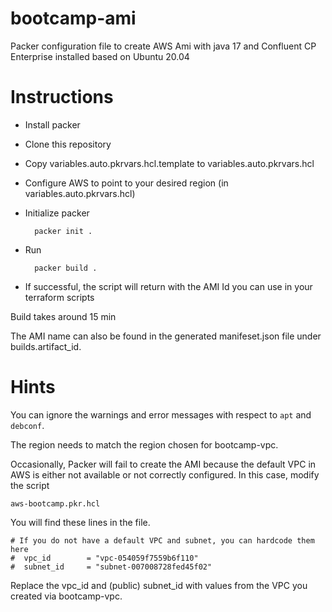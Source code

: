 # bootcamp-ami
Packer configuration file to create AWS Ami with java 17 and Confluent CP Enterprise installed based on Ubuntu 20.04

# Instructions

* Install packer
* Clone this repository
* Copy variables.auto.pkrvars.hcl.template to variables.auto.pkrvars.hcl
* Configure AWS to point to your desired region (in variables.auto.pkrvars.hcl)
* Initialize packer

        packer init .

* Run 

        packer build .
    
* If successful, the script will return with the AMI Id you can use in your terraform scripts

Build takes around 15 min

The AMI name can also be found in the generated manifeset.json file under builds.artifact_id.

# Hints

You can ignore the warnings and error messages with respect to `apt` and `debconf`.

The region needs to match the region chosen for bootcamp-vpc.

Occasionally, Packer will fail to create the AMI because the default VPC in AWS 
is either not available or not correctly configured. In this case, modify the script 

    aws-bootcamp.pkr.hcl 

You will find these lines in the file.

    # If you do not have a default VPC and subnet, you can hardcode them here
    #  vpc_id        = "vpc-054059f7559b6f110"
    #  subnet_id     = "subnet-007008728fed45f02"

Replace the vpc_id and (public) subnet_id with values from the VPC you created via 
bootcamp-vpc.

